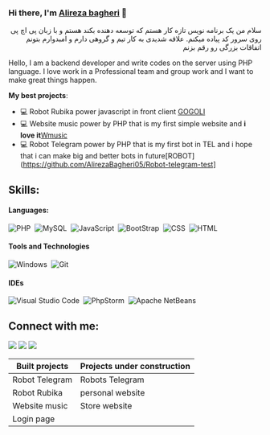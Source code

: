 
### Hi there, I'm [Alireza bagheri](https://alirezazerila.ir/) 👋

<p style='direction:rtl'>
سلام من یک برنامه نویس تازه کار هستم که توسعه دهنده بکند هستم و با زبان پی اچ پی روی سرور کد پیاده میکنم. علاقه شدیدی به کار تیم و گروهی دارم و امبدوارم بتونم اتفاقات بزرگی رو رقم بزنم
</p>
<p style='direction:ltr'>
Hello, I am a backend developer and write codes on the server using PHP language. I love work in a Professional team and group work and I want to make great things happen.
</p>


**My best projects**:
- 💻 Robot Rubika power javascript in front client [GOGOLI](https://github.com/AlirezaBagheri05/ROBOT-Rubika)
- 💻 Website music power by PHP that is my first simple website and **i love it**[Wmusic](https://github.com/AlirezaBagheri05/music-site)
- 💻 Robot Telegram power by PHP that is my first bot in TEL and i hope that i can make big and better bots in future[ROBOT](https://github.com/AlirezaBagheri05/Robot-telegram-test]


## Skills:

#### Languages:

![PHP](https://img.shields.io/badge/PHP-e67418?style=for-the-badge&logo=php&logoColor=white)&nbsp;
![MySQL](https://img.shields.io/badge/MySQL-008cdd?style=for-the-badge&logo=mysql&logoColor=white)&nbsp;
![JavaScript](https://img.shields.io/badge/JavaScript-e61866?style=for-the-badge&logo=javascript&logoColor=white)&nbsp;
![BootStrap](https://img.shields.io/badge/BootStrap-09dca3?style=for-the-badge&logo=bootstrap&logoColor=white)&nbsp;
![CSS](https://img.shields.io/badge/CSS-df1500?style=for-the-badge&logo=css&logoColor=white)&nbsp;
![HTML](https://img.shields.io/badge/HTML-00df15?style=for-the-badge&logo=html&logoColor=white)

#### Tools and Technologies

![Windows](https://img.shields.io/badge/Windows-2b3335?style=for-the-badge&logo=windows&logoColor=white)&nbsp;
![Git](https://img.shields.io/badge/GIT-E44C30?style=for-the-badge&logo=git&logoColor=white)&nbsp;


#### IDEs

![Visual Studio Code](https://img.shields.io/badge/Visual%20Studio%20Code-00cba7.svg?style=for-the-badge&logo=visual-studio-code&logoColor=white)&nbsp;
![PhpStorm](https://img.shields.io/badge/PhpStorm-FE7A16.svg?style=for-the-badge&logo=PhpStorm&logoColor=white)&nbsp;
![Apache NetBeans](https://img.shields.io/badge/Apache%20NetBeans-cb0077.svg?style=for-the-badge&logo=Apache-NetBeans&logoColor=white)&nbsp;


## Connect with me:

<p align = "center">

[<img src ="https://img.shields.io/badge/website-%23.svg?&style=for-the-badge&logo=www&logoColor=white%22&color=black">](https://alirezazerila.ir/)
[<img src="https://img.shields.io/badge/Telegram-%2312100E.svg?&style=for-the-badge&logo=telegram&logoColor=white&color=black" />](https://t.me/alirezabagheri05)
[<img src="https://img.shields.io/badge/instagram-%2312100E.svg?&style=for-the-badge&logo=instagram&logoColor=white&color=black" />](https://www.instagram.com/alirezabagheri05)
</p>

| Built projects  | Projects under construction |
| ------------- | ------------- |
| Robot Telegram  | Robots Telegram  |
| Robot Rubika  | personal website  |
| Website music  | Store website  |
| Login page  |   |

<!-- 
----
[<img src="https://github-profile-trophy.vercel.app/?username=durgeshsamariya&row=2&column=3" />](https://github.com/ryo-ma/github-profile-trophy)
[<img src="https://github-readme-stats.vercel.app/api?username=durgeshsamariya&theme=algolia&count_private=true&include_all_commits=true&show_icons=true" />](https://github.com/anuraghazra/github-readme-stats)
[![GitHub Streak](https://github-readme-streak-stats.herokuapp.com/?user=durgeshsamariya&theme=dark)](https://github.com/DenverCoder1/github-readme-streak-stats)
[![Durgesh's Top Langs](https://github-readme-stats.vercel.app/api/top-langs/?username=themlphdstudent&theme=algolia&hide=Jupyter&layout=compact&show_icons=true)](https://github.com/anuraghazra/github-readme-stats)
 -->






<!--
**AlirezaBagheri05/AlirezaBagheri05** is a ✨ _special_ ✨ repository because its `README.md` (this file) appears on your GitHub profile.

Here are some ideas to get you started:

- 🔭 I’m currently working on ...
- 🌱 I’m currently learning ...
- 👯 I’m looking to collaborate on ...
- 🤔 I’m looking for help with ...
- 💬 Ask me about ...
- 📫 How to reach me: ...
- 😄 Pronouns: ...
- ⚡ Fun fact: ...
-->
